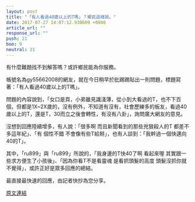 ```yaml
---
layout: post
title: "「有人看過40歲以上的T嗎」？鄉民這樣說。"
date: 2017-07-27 14:07:12.938609 +0800
article_url: ""
response_url: ""
push: 21
boo: 9
neutral: 21
---
```


有什麼難題找不到解答嗎？或許鄉民能為你服務。

帳號名為gy55662008的網友，就在今日稍早於批踢踢貼出一則問題，標題寫著：「有人看過40歲以上的T嗎」。

問題的內容說到，「女口是頁，小弟雖見識淺薄，從小到大看過的T，也不下百個，但都是1X~2X歲的，沒有例外，不知道有沒有，社會歷練多的板友，看過40歲以上的T，還是T，30而立之後會轉性，有沒有八卦」，詢問廣大網友的意見。

沒想到回應陸續增多，有人說：「很多啊  而且新聞看到的那些兇狠殺人的T 都差不多這年紀」、「有 個性不錯 不會像有些T給掰」，也有人談到：「我幹過一個快邁向40的T」。

其中，「ru899」與「ru899」所說的，「我身邊的T快40了啊 看起來喔 其實跟一些求方便生了小孩後」、「因為你看T不是看靈魂 是看抓頭髮的高度 頭髮沒抓你就不覺得」，或許正好是眾多回應的總結。

最直接最快速的回應，由記者快抄為您分享。

<a href = "https://www.ptt.cc/bbs/Gossiping/M.1501090044.A.9B6.html">原文連結</a>

